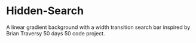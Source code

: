# Hidden-Search
A linear gradient background with a width transition search bar inspired by Brian Traversy 50 days 50 code project.
